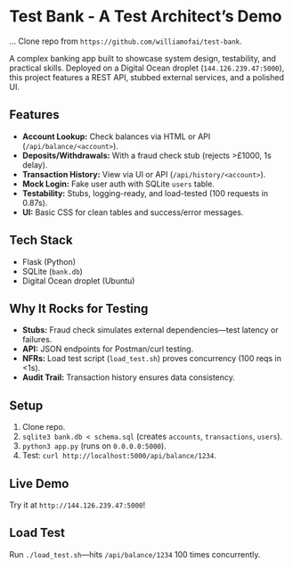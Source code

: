 # Test Bank - A Test Architect’s Demo
...
Clone repo from `https://github.com/williamofai/test-bank`.

A complex banking app built to showcase system design, testability, and practical skills. Deployed on a Digital Ocean droplet (`144.126.239.47:5000`), this project features a REST API, stubbed external services, and a polished UI.

## Features
- **Account Lookup:** Check balances via HTML or API (`/api/balance/<account>`).
- **Deposits/Withdrawals:** With a fraud check stub (rejects >£1000, 1s delay).
- **Transaction History:** View via UI or API (`/api/history/<account>`).
- **Mock Login:** Fake user auth with SQLite `users` table.
- **Testability:** Stubs, logging-ready, and load-tested (100 requests in 0.87s).
- **UI:** Basic CSS for clean tables and success/error messages.

## Tech Stack
- Flask (Python)
- SQLite (`bank.db`)
- Digital Ocean droplet (Ubuntu)

## Why It Rocks for Testing
- **Stubs:** Fraud check simulates external dependencies—test latency or failures.
- **API:** JSON endpoints for Postman/curl testing.
- **NFRs:** Load test script (`load_test.sh`) proves concurrency (100 reqs in <1s).
- **Audit Trail:** Transaction history ensures data consistency.

## Setup
1. Clone repo.
2. `sqlite3 bank.db < schema.sql` (creates `accounts`, `transactions`, `users`).
3. `python3 app.py` (runs on `0.0.0.0:5000`).
4. Test: `curl http://localhost:5000/api/balance/1234`.

## Live Demo
Try it at `http://144.126.239.47:5000`!

## Load Test
Run `./load_test.sh`—hits `/api/balance/1234` 100 times concurrently.
